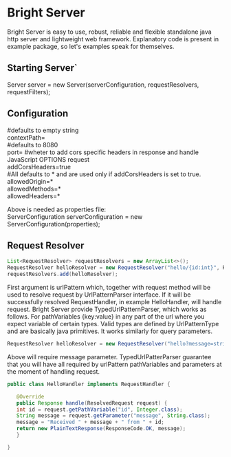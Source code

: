 # Bright Server
 Bright Server is easy to use, robust, reliable and flexible standalone java http server and lightweight web framework. Explanatory code is present in example package, so let's examples speak for themselves.
## Starting Server`
 Server server = new Server(serverConfiguration, requestResolvers, requestFilters);

## Configuration
#defaults to empty string  
contextPath=  
#defaults to 8080  
port=
#wheter to add cors specific headers in response and handle JavaScript OPTIONS request  
addCorsHeaders=true  
#All defaults to * and are used only if addCorsHeaders is set to true.  
allowedOrigin=*  
allowedMethods=*  
allowedHeaders=*  

Above is needed as properties file:  
 ServerConfiguration serverConfiguration = new ServerConfiguration(properties);
 
 ## Request Resolver
 
 ```java
List<RequestResolver> requestResolvers = new ArrayList<>();
RequestResolver helloResolver = new RequestResolver("hello/{id:int}", RequestMethod.GET, urlPatternParser, new HelloHandler());
requestResolvers.add(helloResolver);
 ```
 First argument is urlPattern which, together with request method will be used to resolve request by UrlPatternParser interface. If it will be successfully resolved RequestHandler, in example HelloHandler, will handle request. Bright Server provide TypedUrlPatternParser, which works as follows. For pathVariables {key:value} in any part of the url where you expect variable of certain types. Valid types are defined by UrlPatternType and are basically java primitives. It works similarly for query parameters. 
 ```java
 RequestResolver helloResolver = new RequestResolver("hello?message=string", RequestMethod.GET, urlPatternParser, new HelloHandler());
 ```
 Above will require message parameter. TypedUrlPatterParser guarantee that you will have all required by urlPattern pathVariables and parameters at the moment of handling request.
 ```java
 public class HelloHandler implements RequestHandler {

    @Override
    public Response handle(ResolvedRequest request) {
	int id = request.getPathVariable("id", Integer.class);
	String message = request.getParameter("message", String.class);
	message = "Received " + message + " from " + id;
	return new PlainTextResponse(ResponseCode.OK, message);
    }

}
```
 
 
